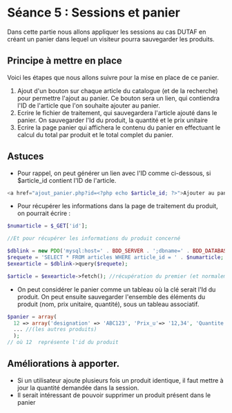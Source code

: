 # Séance 5 : Sessions et panier

Dans cette partie nous allons appliquer les sessions au cas DUTAF en créant un panier dans lequel un visiteur pourra sauvegarder les produits.

## Principe à mettre en place

Voici les étapes que nous allons suivre pour la mise en place de ce panier.

1. Ajout d'un bouton sur chaque article du catalogue \(et de la recherche\) pour permettre l'ajout au panier. Ce bouton sera un lien, qui contiendra l'ID de l'article que l'on souhaite ajouter au panier.
2. Ecrire le fichier de traitement, qui sauvegardera l'article ajouté dans le panier. On sauvegarder l'Id du produit, la quantité et le prix unitaire
3. Ecrire la page panier qui affichera le contenu du panier en effectuant le calcul du total par produit et le total complet du panier.

## Astuces

* Pour rappel, on peut générer un lien avec l'ID comme ci-dessous, si $article\_id contient l'ID de l'article.

```php
<a href="ajout_panier.php?id=<?php echo $article_id; ?>">Ajouter au panier</a>
```

* Pour récupérer les informations dans la page de traitement du produit, on pourrait écrire :

```php
$numarticle = $_GET['id'];

//Et pour récupérer les informations du produit concerné

$dblink = new PDO('mysql:host=' . BDD_SERVER . ';dbname=' . BDD_DATABASE . '; charset=utf8', BDD_USER, BDD_PASSWORD);
$requete = 'SELECT * FROM articles WHERE article_id = ' . $numarticle;
$exearticle = $dblink->query($requete);

$article = $exearticle->fetch(); //récupération du premier (et normalement unique, enregistrement)
```

* On peut considérer le panier comme un tableau où la clé serait l'Id du produit. On peut ensuite sauvegarder l'ensemble des éléments du produit \(nom, prix unitaire, quantité\), sous un tableau associatif.

```php
$panier = array(
  12 => array('designation' => 'ABC123', 'Prix_u'=> '12,34', 'Quantite' => 3), 
  ... //(les autres produits)
  );
// où 12  représente l'id du produit
```

## Améliorations à apporter.

* Si un utilisateur ajoute plusieurs fois un produit identique, il faut mettre à jour la quantité demandée dans la session.
* Il serait intéressant de pouvoir supprimer un produit présent dans le panier

